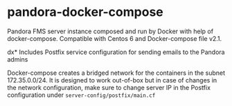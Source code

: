 # pandora-docker-compose
Pandora FMS server instance composed and run by Docker with help of docker-compose. Compatible with Centos 6 and Docker-compose file v2.1.

dx* Includes Postfix service configuration for sending emails to the Pandora admins

Docker-compose creates a bridged network for the containers in the subnet 172.35.0.0/24. It is designed to work out-of-box but in case of changes in the network configuration, make sure to change server IP in the Postfix configuration under `server-config/postfix/main.cf`
